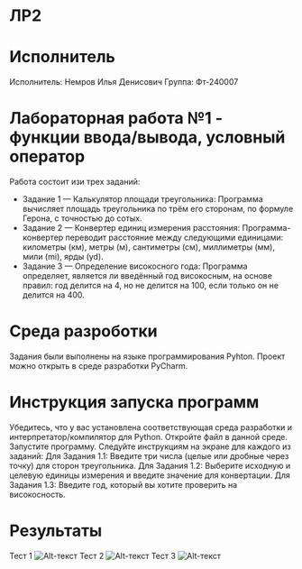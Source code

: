 # ЛР2
# Исполнитель
Исполнитель: Немров Илья Денисович Группа: Фт-240007
# Лабораторная работа №1 - функции ввода/вывода, условный оператор
Работа состоит изи трех заданий:
- Задание 1 — Калькулятор площади треугольника: Программа вычисляет площадь треугольника по трём его сторонам, по формуле Герона, с точностью до сотых.
- Задание 2 — Конвертер единиц измерения расстояния: Программа-конвертер переводит расстояние между следующими единицами: километры (км), метры (м), сантиметры (см), миллиметры (мм), мили (mi), ярды (yd).
- Задание 3 — Определение високосного года: Программа определяет, является ли введённый год високосным, на основе правил: год делится на 4, но не делится на 100, если только он не делится на 400.
# Среда разроботки
Задания были выполнены на языке программирования Pyhton. Проект можно открыть в среде разработки PyCharm.
# Инструкция запуска программ
Убедитесь, что у вас установлена соответствующая среда разработки и интерпретатор/компилятор для Python. Откройте файл в данной среде. Запустите программу. Следуйте инструкциям на экране для каждого из заданий:
Для Задания 1.1: Введите три числа (целые или дробные через точку) для сторон треугольника. Для Задания 1.2: Выберите исходную и целевую единицы измерения и введите значение для конвертации. Для Задания 1.3: Введите год, который вы хотите проверить на високосность.
# Результаты
Тест 1
![Alt-текст](https://sun9-73.userapi.com/s/v1/if2/k5lUZjYNCQenulW2uwaec5eE34Bv20nq6N38676Zb1BNLpkz15avd8r9UMVP-jL7r69h-n7bbNURnKneUZVyXEdx.jpg?quality=95&as=32x12,48x19,72x28,108x42,160x62,240x94,360x140,387x151&from=bu&cs=387x0)
Тест 2
![Alt-текст](https://sun9-53.userapi.com/s/v1/if2/czK0ookyUEDlJKZ_-8Imi_COF4AxcDfxW79TpKUCV_GKKubafAJZ-0U0PumH7QBnGTfCg_KfLJ4UXCaUtS3GdxH4.jpg?quality=95&as=32x11,48x17,72x25,108x37,160x55,240x83,360x124,480x166,540x187,547x189&from=bu&cs=547x0)
Тест 3
![Alt-текст](https://sun9-4.userapi.com/s/v1/if2/2eXmCm5rpl6g4e-L-ET3ganyc7eYdczILn0pvgk7HVX1CDojBAc6ygiVKdlKiK5zO251A4dESesQuEWKhsdNW19T.jpg?quality=95&as=32x8,48x12,72x18,108x27,160x40,240x60,360x91,480x121,508x128&from=bu&cs=508x0)
